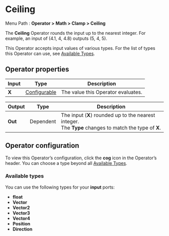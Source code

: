 # Ceiling

Menu Path : **Operator > Math > Clamp > Ceiling**

The **Ceiling** Operator rounds the input up to the nearest integer. For example, an input of (4.1, 4, 4.8) outputs (5, 4, 5).

This Operator accepts input values of various types. For the list of types this Operator can use, see [Available Types](#available-types).

## Operator properties

| **Input** | **Type**                                | **Description**                    |
| --------- | --------------------------------------- | ---------------------------------- |
| **X**     | [Configurable](#operator-configuration) | The value this Operator evaluates. |

| **Output** | **Type**  | **Description**                                              |
| ---------- | --------- | ------------------------------------------------------------ |
| **Out**    | Dependent | The input (**X**) rounded up to the nearest integer.<br/>The **Type** changes to match the type of **X**. |

## Operator configuration

To view this Operator’s configuration, click the **cog** icon in the Operator’s header. You can choose a type beyond all [Available Types](#available-types).



### Available types

You can use the following types for your **input** ports:

- **float**
- **Vector**
- **Vector2**
- **Vector3**
- **Vector4**
- **Position**
- **Direction**
